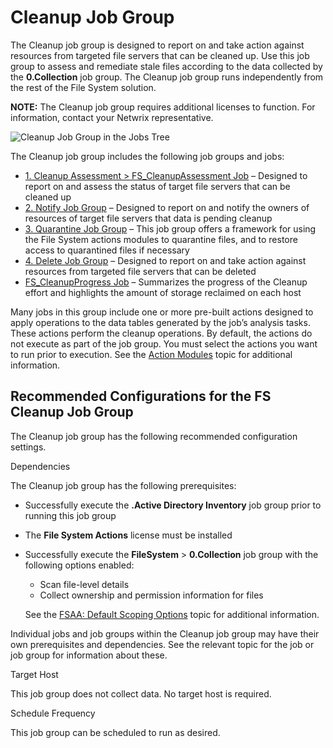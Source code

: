 # Cleanup Job Group

The Cleanup job group is designed to report on and take action against resources from targeted file
servers that can be cleaned up. Use this job group to assess and remediate stale files according to
the data collected by the **0.Collection** job group. The Cleanup job group runs independently from
the rest of the File System solution.

**NOTE:** The Cleanup job group requires additional licenses to function. For information, contact
your Netwrix representative.

![Cleanup Job Group in the Jobs Tree](/img/product_docs/accessanalyzer/admin/hostmanagement/jobstree.webp)

The Cleanup job group includes the following job groups and jobs:

- [1. Cleanup Assessment > FS_CleanupAssessment Job](/docs/accessanalyzer/12.0/solutions/filesystem/cleanup/fs_cleanupassessment.md) – Designed to report
  on and assess the status of target file servers that can be cleaned up
- [2. Notify Job Group](/docs/accessanalyzer/12.0/solutions/filesystem/cleanup/notify/overview.md) – Designed to report on and notify the owners of
  resources of target file servers that data is pending cleanup
- [3. Quarantine Job Group](/docs/accessanalyzer/12.0/solutions/filesystem/cleanup/quarantine/overview.md) – This job group offers a framework for using
  the File System actions modules to quarantine files, and to restore access to quarantined files if
  necessary
- [4. Delete Job Group](/docs/accessanalyzer/12.0/solutions/filesystem/cleanup/delete/overview.md) – Designed to report on and take action against
  resources from targeted file servers that can be deleted
- [FS_CleanupProgress Job](/docs/accessanalyzer/12.0/solutions/filesystem/cleanup/fs_cleanupprogress.md) – Summarizes the progress of the Cleanup effort
  and highlights the amount of storage reclaimed on each host

Many jobs in this group include one or more pre-built actions designed to apply operations to the
data tables generated by the job’s analysis tasks. These actions perform the cleanup operations. By
default, the actions do not execute as part of the job group. You must select the actions you want
to run prior to execution. See the [Action Modules](/docs/accessanalyzer/12.0/admin/action/overview.md) topic for
additional information.

## Recommended Configurations for the FS Cleanup Job Group

The Cleanup job group has the following recommended configuration settings.

Dependencies

The Cleanup job group has the following prerequisites:

- Successfully execute the **.Active Directory Inventory** job group prior to running this job group
- The **File System Actions** license must be installed
- Successfully execute the **FileSystem** > **0.Collection** job group with the following options
  enabled:

    - Scan file-level details
    - Collect ownership and permission information for files

    See the
    [FSAA: Default Scoping Options](/docs/accessanalyzer/12.0/admin/datacollector/fsaa/defaultscopingoptions.md)
    topic for additional information.

Individual jobs and job groups within the Cleanup job group may have their own prerequisites and
dependencies. See the relevant topic for the job or job group for information about these.

Target Host

This job group does not collect data. No target host is required.

Schedule Frequency

This job group can be scheduled to run as desired.
